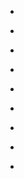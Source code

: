 
- [](/2017/02/10155403089058912/)

- [](/2017/01/10155301380868912/)

- [](/2016/05/10154592536453912/)

- [](/2015/12/10154251626028912/)

- [](/2014/06/10153041345448912/)

- [](/2014/04/10152885612978912/)

- [](/2013/04/10152174311588912/)

- [](/2010/05/118761854814990/)

- [](/2010/01/357959994/)
